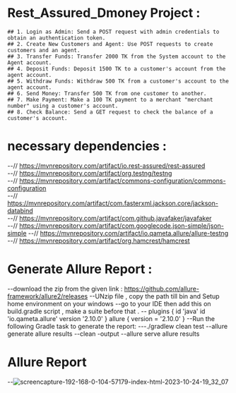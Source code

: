 # Rest_Assured_Dmoney Project :
    ## 1. Login as Admin: Send a POST request with admin credentials to obtain an authentication token.
    ## 2. Create New Customers and Agent: Use POST requests to create customers and an agent.
    ## 3. Transfer Funds: Transfer 2000 TK from the System account to the Agent account.
    ## 4. Deposit Funds: Deposit 1500 TK to a customer's account from the agent account.
    ## 5. Withdraw Funds: Withdraw 500 TK from a customer's account to the agent account.
    ## 6. Send Money: Transfer 500 TK from one customer to another.
    ## 7. Make Payment: Make a 100 TK payment to a merchant "merchant number" using a customer's account.
    ## 8. Check Balance: Send a GET request to check the balance of a customer's account.

# necessary dependencies :
--// https://mvnrepository.com/artifact/io.rest-assured/rest-assured    
--// https://mvnrepository.com/artifact/org.testng/testng  
--// https://mvnrepository.com/artifact/commons-configuration/commons-configuration   
--// https://mvnrepository.com/artifact/com.fasterxml.jackson.core/jackson-databind   
--// https://mvnrepository.com/artifact/com.github.javafaker/javafaker   
--// https://mvnrepository.com/artifact/com.googlecode.json-simple/json-simple
--// https://mvnrepository.com/artifact/io.qameta.allure/allure-testng
--// https://mvnrepository.com/artifact/org.hamcrest/hamcrest

# Generate Allure Report :
--download the zip from the given link : https://github.com/allure-framework/allure2/releases
--UNzip file , copy the path till bin and Setup home environment on your windows 
--go to your IDE then add this on build.gradle script , make a suite before that .
-- plugins {
    id 'java'
    id 'io.qameta.allure' version '2.10.0'
}
allure {
    version = '2.10.0'
} 
--Run the following Gradle task to generate the report:
---./gradlew clean test
--allure generate allure results --clean -output
--allure serve allure results

# Allure Report
--![screencapture-192-168-0-104-57179-index-html-2023-10-24-19_32_07](https://github.com/anika-tahsin4152/Rest_Assured_Dmoney/assets/73738319/fa25fa63-5a45-4fc9-81ed-78bb5b04b643)
